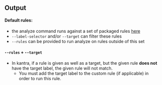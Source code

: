 ## Output


#### Default rules:

- the analyze command runs against a set of packaged rules [here](https://github.com/konveyor/rulesets/)
- `--label-selector` and/or `--target` can filter these rules
- `--rules` can be provided to run analyze on rules outside of this set

#### `--rules` + `--target`

- In kantra, if a rule is given as well as a target, but the given rule **does not**
have the target label, the given rule will not match. 
    - You must add the target label to the custom rule (if applicable) in
    order to run this rule.
